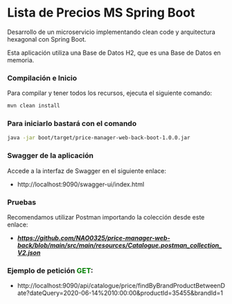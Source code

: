 # Lista de Precios MS Spring Boot 

Desarrollo de un microservicio implementando clean code y arquitectura hexagonal con Spring Boot.

Esta aplicación utiliza una Base de Datos H2, que es una Base de Datos en memoria.

### Compilación e Inicio
Para compilar y tener todos los recursos, ejecuta el siguiente comando:

```bash
mvn clean install
```

### Para iniciarlo bastará con el comando

```bash
java -jar boot/target/price-manager-web-back-boot-1.0.0.jar
```

### Swagger de la aplicación

Accede a la interfaz de Swagger en el siguiente enlace:

* http://localhost:9090/swagger-ui/index.html

### Pruebas

Recomendamos utilizar Postman importando la colección desde este enlace: 

* ***https://github.com/NAO0325/price-manager-web-back/blob/main/src/main/resources/Catalogue.postman_collection_V2.json***

### Ejemplo de petición <font color="green">GET</font>:

* http://localhost:9090/api/catalogue/price/findByBrandProductBetweenDate?dateQuery=2020-06-14%2010:00:00&productId=35455&brandId=1